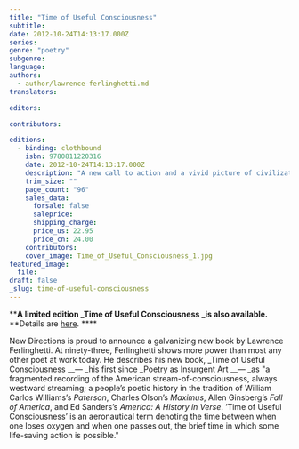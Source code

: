 ```yaml
---
title: "Time of Useful Consciousness"
subtitle:
date: 2012-10-24T14:13:17.000Z
series:
genre: "poetry"
subgenre:
language:
authors:
  - author/lawrence-ferlinghetti.md
translators:

editors:

contributors:

editions:
  - binding: clothbound
    isbn: 9780811220316
    date: 2012-10-24T14:13:17.000Z
    description: "A new call to action and a vivid picture of civilization going right to the brink. "
    trim_size: ""
    page_count: "96"
    sales_data:
      forsale: false
      saleprice:
      shipping_charge:
      price_us: 22.95
      price_cn: 24.00
    contributors:
    cover_image: Time_of_Useful_Consciousness_1.jpg
featured_image:
  file:
draft: false
_slug: time-of-useful-consciousness
---
```


****A limited edition _Time of Useful Consciousness _is also available.**
**Details are [here](http://ndbooks.com/book/time-of-useful-consciousness1). ****

New Directions is proud to announce a galvanizing new book by Lawrence Ferlinghetti. At ninety-three, Ferlinghetti shows more power than most any other poet at work today. He describes his new book, _Time of Useful Consciousness __— _his first since _Poetry as Insurgent Art __— _as "a fragmented recording of the American stream-of-consciousness, always westward streaming; a people’s poetic history in the tradition of William Carlos Williams’s _Paterson_, Charles Olson’s _Maximus_, Allen Ginsberg’s _Fall of America_, and Ed Sanders’s _America: A History in Verse_. ’Time of Useful Consciousness’ is an aeronautical term denoting the time between when one loses oxygen and when one passes out, the brief time in which some life-saving action is possible."   

